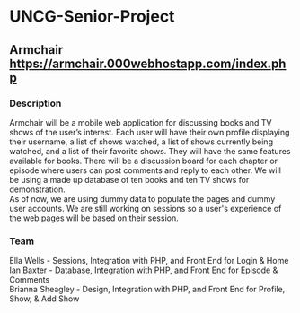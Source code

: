 # UNCG-Senior-Project
## Armchair https://armchair.000webhostapp.com/index.php <br />
### Description <br />
Armchair will be a mobile web application for discussing books and TV shows of the user’s interest. Each user will have their own profile displaying their username, a list of shows watched, a list of shows currently being watched, and a list of their favorite shows. They will have the same features available for books. There will be a discussion board for each chapter or episode where users can post comments and reply to each other. We will be using a made up database of ten books and ten TV shows for demonstration. <br />
As of now, we are using dummy data to populate the pages and dummy user accounts. We are still working on sessions so a user's experience of the web pages will be based on their session.

### Team <br />
Ella Wells - Sessions, Integration with PHP, and Front End for Login & Home
<br />
Ian Baxter - Database, Integration with PHP, and Front End for Episode & Comments
<br />
Brianna Sheagley - Design, Integration with PHP, and Front End for Profile, Show, & Add Show
